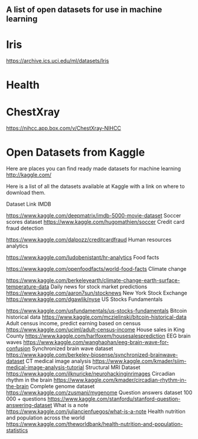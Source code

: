## A list of open datasets for use in machine learning

# Iris
https://archive.ics.uci.edu/ml/datasets/Iris

# Health

# ChestXray
https://nihcc.app.box.com/v/ChestXray-NIHCC

# Open Datasets from Kaggle

Here are places you can find ready made datasets for machine learning
http://kaggle.com/

Here is a list of all the datasets available at Kaggle with a link on where to download them. 

Dataset
Link
IMDB


https://www.kaggle.com/deepmatrix/imdb-5000-movie-dataset
Soccer scores dataset
https://www.kaggle.com/hugomathien/soccer
Credit card fraud detection


https://www.kaggle.com/dalpozz/creditcardfraud
Human resources analytics


https://www.kaggle.com/ludobenistant/hr-analytics
Food facts


https://www.kaggle.com/openfoodfacts/world-food-facts
Climate change


https://www.kaggle.com/berkeleyearth/climate-change-earth-surface-temperature-data
Daily news for stock market predictions
https://www.kaggle.com/aaron7sun/stocknews
New York Stock Exchange
https://www.kaggle.com/dgawlik/nyse
US Stocks Fundamentals


https://www.kaggle.com/usfundamentals/us-stocks-fundamentals
Bitcoin historical data
https://www.kaggle.com/mczielinski/bitcoin-historical-data
Adult census income, predict earning based on census
https://www.kaggle.com/uciml/adult-census-income
House sales in King County
https://www.kaggle.com/harlfoxem/housesalesprediction
EEG brain waves
https://www.kaggle.com/wanghaohan/eeg-brain-wave-for-confusion
Synchronized brain wave dataset
https://www.kaggle.com/berkeley-biosense/synchronized-brainwave-dataset
CT medical image analysis 
https://www.kaggle.com/kmader/siim-medical-image-analysis-tutorial
Structural MRI Dataset
https://www.kaggle.com/ilknuricke/neurohackinginrimages
Circadian rhythm in the brain
https://www.kaggle.com/kmader/circadian-rhythm-in-the-brain
Complete genome dataset
https://www.kaggle.com/zusmani/mygenome
Question answers dataset 100 000 + questions
https://www.kaggle.com/stanfordu/stanford-question-answering-dataset
What is a note
https://www.kaggle.com/juliancienfuegos/what-is-a-note
Health nutrition and population across the world
https://www.kaggle.com/theworldbank/health-nutrition-and-population-statistics

